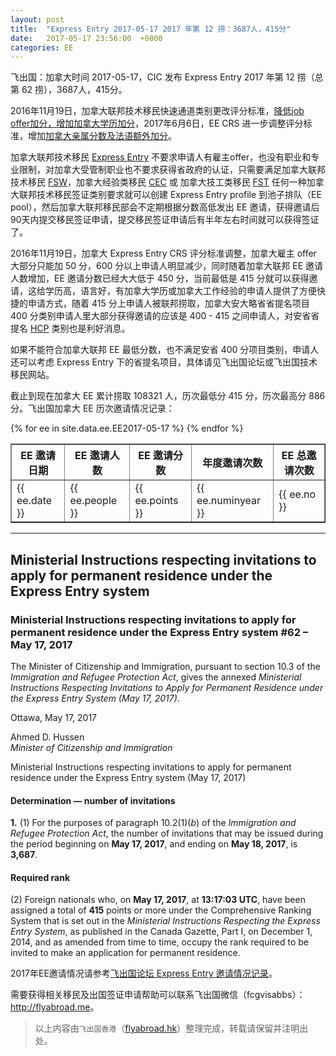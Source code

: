 ```yaml
---
layout: post
title:  "Express Entry 2017-05-17 2017 年第 12 捞：3687人，415分"
date:   2017-05-17 23:56:00  +0800
categories: EE
---
```


飞出国：加拿大时间 2017-05-17，CIC 发布 Express Entry 2017 年第 12 捞（总第 62 捞），3687人，415分。

2016年11月19日，加拿大联邦技术移民快速通道类别更改评分标准，[降低job offer加分，增加加拿大学历加分](http://bbs.fcgvisa.com/t/significant-changes-to-comprehensive-ranking-system-crs-for-express-entry-immigration-system/19886)，2017年6月6日，EE CRS 进一步调整评分标准，增加[加拿大亲属分数及法语额外加分](http://www.flyabroadnews.com/express-entry-comprehensive-ranking-system-crs-2017-flyabroad/)。

加拿大联邦技术移民 [Express Entry] 不要求申请人有雇主offer，也没有职业和专业限制，对加拿大受管制职业也不要求获得省政府的认证，只需要满足加拿大联邦技术移民 [FSW]，加拿大经验类移民 [CEC] 或 加拿大技工类移民 [FST] 任何一种加拿大联邦技术移民签证类别要求就可以创建 Express Entry profile 到池子排队（EE pool），然后加拿大联邦移民部会不定期根据分数高低发出 EE 邀请，获得邀请后90天内提交移民签证申请，提交移民签证申请后有半年左右时间就可以获得签证了。

2016年11月19日，加拿大 Express Entry CRS 评分标准调整，加拿大雇主 offer 大部分只能加 50 分，600 分以上申请人明显减少，同时随着加拿大联邦 EE 邀请人数增加，EE 邀请分数已经大大低于 450 分，当前最低是 415 分就可以获得邀请，这给学历高，语言好，有加拿大学历或加拿大工作经验的申请人提供了方便快捷的申请方式，随着 415 分上申请人被联邦捞取，加拿大安大略省省提名项目 400 分类别申请人里大部分获得邀请的应该是 400 - 415 之间申请人，对安省省提名 [HCP] 类别也是利好消息。

如果不能符合加拿大联邦 EE 最低分数，也不满足安省 400 分项目类别，申请人还可以考虑 Express Entry 下的省提名项目，具体请见飞出国论坛或飞出国技术移民网站。

截止到现在加拿大 EE 累计捞取 108321 人，历次最低分 415 分，历次最高分 886分。飞出国加拿大 EE 历次邀请情况记录：

<table border = "1" cellpadding="1" cellspacing="0">
  <tr>
    <th>EE 邀请日期</th>
    <th>EE 邀请人数</th>
    <th>EE 邀请分数</th>
    <th>年度邀请次数</th>
    <th>EE 总邀请次数</th>
  </tr>
{% for ee in site.data.ee.EE2017-05-17 %}
<tr>
<td> {{ ee.date }} </td>
<td> {{ ee.people }} </td>
<td> {{ ee.points }} </td>
<td> {{ ee.numinyear }} </td>
<td> {{ ee.no }} </td>
</tr>
{% endfor %}
</table>

------

## Ministerial Instructions respecting invitations to apply for permanent residence under the Express Entry system

### Ministerial Instructions respecting invitations to apply for permanent residence under the Express Entry system #62 – May 17, 2017

The Minister of Citizenship and Immigration, pursuant to section 10.3 of the _Immigration and Refugee Protection Act_, gives the annexed _Ministerial Instructions Respecting Invitations to Apply for Permanent Residence under the Express Entry System (May 17, 2017)_.

Ottawa, May 17, 2017

Ahmed D. Hussen  
_Minister of Citizenship and Immigration_

Ministerial Instructions respecting invitations to apply for permanent residence under the Express Entry system (May 17, 2017)

#### Determination — number of invitations

**1.** (1) For the purposes of paragraph 10.2(1)(_b_) of the _Immigration and Refugee Protection Act_, the number of invitations that may be issued during the period beginning on **May 17, 2017**, and ending on **May 18, 2017**, is **3,687**.

#### Required rank

(2) Foreign nationals who, on **May 17, 2017**, at **13:17:03 UTC**, have been assigned a total of **415** points or more under the Comprehensive Ranking System that is set out in the _Ministerial Instructions Respecting the Express Entry System_, as published in the Canada Gazette, Part&nbsp;I, on December&nbsp;1, 2014, and as amended from time to time, occupy the rank required to be invited to make an application for permanent residence.
	
2017年EE邀请情况请参考<a href="http://bbs.fcgvisa.com/t/2017-express-entry-ita-ee/20819" target="_blank">飞出国论坛 Express Entry 邀请情况记录</a>。

需要获得相关移民及出国签证申请帮助可以联系飞出国微信（fcgvisabbs）： <a href="http://flyabroad.me/contact" target="_blank">http://flyabroad.me</a>。

> 以上内容由`飞出国香港`（<a href="http://flyabroad.hk/" target="_blank">flyabroad.hk</a>）整理完成，转载请保留并注明出处。

[Express Entry]: http://flyabroad.io/ca/ee
[FSW]: http://flyabroad.io/ca/ee/fsw
[CEC]: http://flyabroad.io/ca/ee/cec
[FST]: http://flyabroad.io/ca/ee/fst
[Human Capital Category]: http://bbs.fcgvisa.com/t/oinp-human-capital/12184
[HCP]: http://bbs.fcgvisa.com/t/oinp-human-capital/12184

